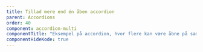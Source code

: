 ```yaml
---
title: Tillad mere end én åben accordion
parent: Accordions
order: 40
component: accordion-multi
componentTitle: "Eksempel på accordion, hvor flere kan være åbne på samme tid"
componentHideKode: true
---
```

